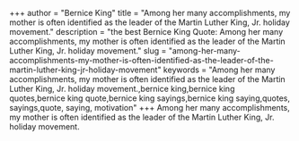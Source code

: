 +++
author = "Bernice King"
title = "Among her many accomplishments, my mother is often identified as the leader of the Martin Luther King, Jr. holiday movement."
description = "the best Bernice King Quote: Among her many accomplishments, my mother is often identified as the leader of the Martin Luther King, Jr. holiday movement."
slug = "among-her-many-accomplishments-my-mother-is-often-identified-as-the-leader-of-the-martin-luther-king-jr-holiday-movement"
keywords = "Among her many accomplishments, my mother is often identified as the leader of the Martin Luther King, Jr. holiday movement.,bernice king,bernice king quotes,bernice king quote,bernice king sayings,bernice king saying,quotes, sayings,quote, saying, motivation"
+++
Among her many accomplishments, my mother is often identified as the leader of the Martin Luther King, Jr. holiday movement.
